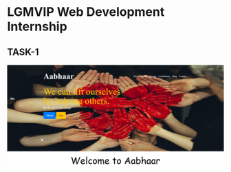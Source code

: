 # LGMVIP Web Development Internship
## TASK-1

![Homepage](/TASK-1/Images/aabhaar.png?raw=true "Aabhaar")

